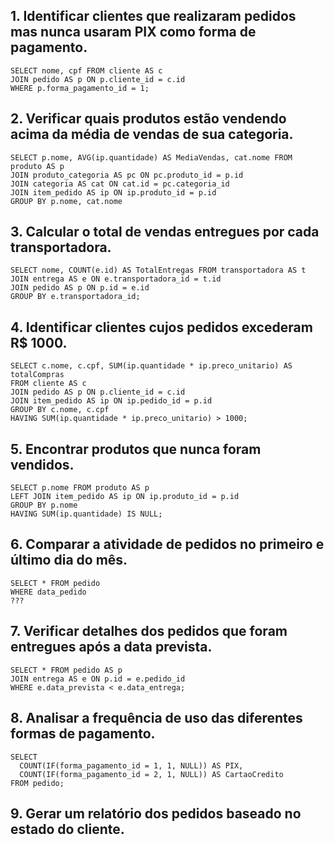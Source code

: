 ## 1. Identificar clientes que realizaram pedidos mas nunca usaram PIX como forma de pagamento.
```
SELECT nome, cpf FROM cliente AS c
JOIN pedido AS p ON p.cliente_id = c.id
WHERE p.forma_pagamento_id = 1;
```

## 2. Verificar quais produtos estão vendendo acima da média de vendas de sua categoria.
```
SELECT p.nome, AVG(ip.quantidade) AS MediaVendas, cat.nome FROM produto AS p
JOIN produto_categoria AS pc ON pc.produto_id = p.id
JOIN categoria AS cat ON cat.id = pc.categoria_id
JOIN item_pedido AS ip ON ip.produto_id = p.id
GROUP BY p.nome, cat.nome
```

## 3. Calcular o total de vendas entregues por cada transportadora.
```
SELECT nome, COUNT(e.id) AS TotalEntregas FROM transportadora AS t
JOIN entrega AS e ON e.transportadora_id = t.id
JOIN pedido AS p ON p.id = e.id
GROUP BY e.transportadora_id;
```

## 4. Identificar clientes cujos pedidos excederam R$ 1000.
```
SELECT c.nome, c.cpf, SUM(ip.quantidade * ip.preco_unitario) AS totalCompras 
FROM cliente AS c
JOIN pedido AS p ON p.cliente_id = c.id
JOIN item_pedido AS ip ON ip.pedido_id = p.id
GROUP BY c.nome, c.cpf
HAVING SUM(ip.quantidade * ip.preco_unitario) > 1000;
```

## 5. Encontrar produtos que nunca foram vendidos.
```
SELECT p.nome FROM produto AS p
LEFT JOIN item_pedido AS ip ON ip.produto_id = p.id
GROUP BY p.nome
HAVING SUM(ip.quantidade) IS NULL;
```

## 6. Comparar a atividade de pedidos no primeiro e último dia do mês.
```
SELECT * FROM pedido
WHERE data_pedido
???
```

## 7. Verificar detalhes dos pedidos que foram entregues após a data prevista.
```
SELECT * FROM pedido AS p
JOIN entrega AS e ON p.id = e.pedido_id
WHERE e.data_prevista < e.data_entrega;
```

## 8. Analisar a frequência de uso das diferentes formas de pagamento.
```
SELECT
  COUNT(IF(forma_pagamento_id = 1, 1, NULL)) AS PIX,
  COUNT(IF(forma_pagamento_id = 2, 1, NULL)) AS CartaoCredito
FROM pedido;
```
## 9. Gerar um relatório dos pedidos baseado no estado do cliente.
